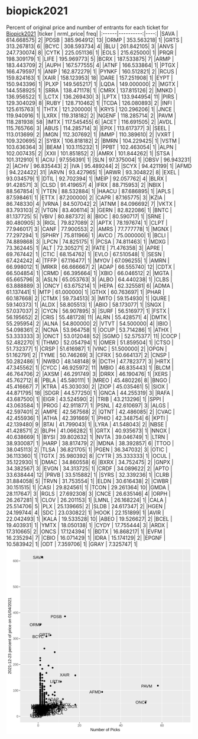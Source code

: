# biopick2021
Percent of original price and number of entrants for each ticket for [Biopick2021](https://twitter.com/hashtag/Biopick2021)
|ticker | nrml_price| freq|
|:------|----------:|----:|
|SAVA   | 614.668575|    2|
|PDSB   | 385.964912|   13|
|ORMP   | 353.563218|    1|
|GRTS   | 313.267813|    6|
|BCYC   | 308.593734|    4|
|BLU    | 261.842105|    3|
|ANVS   | 247.730074|    8|
|CYTK   | 225.051136|    1|
|EOLS   | 215.625000|    1|
|PRQR   | 198.309179|    1|
|LIFE   | 195.969773|    5|
|BCRX   | 187.533875|    7|
|ARMP   | 183.443709|    2|
|AUPH   | 167.577555|    4|
|ATNF   | 166.533864|    1|
|PTGX   | 166.479597|    1|
|ANIP   | 162.872279|    1|
|PYNKF  | 160.512821|    2|
|RCUS   | 159.824163|    1|
|XAIR   | 158.123953|   18|
|DARE   | 157.251908|    1|
|EYPT   | 150.943396|    1|
|PLXP   | 149.565217|    1|
|LQDA   | 149.000000|    2|
|MGTX   | 144.558925|    1|
|SRRA   | 138.471178|    1|
|CMRX   | 137.815126|    2|
|MNKD   | 136.956522|    1|
|LCTX   | 136.269430|    3|
|LPTX   | 133.944954|   11|
|PIRS   | 129.304029|    8|
|RUBY   | 128.710462|    1|
|TCDA   | 126.080893|    2|
|INFI   | 125.615763|    1|
|THTX   | 121.200000|    1|
|KRYS   | 120.296206|    1|
|JNCE   | 119.940916|    1|
|LXRX   | 119.318182|    2|
|NGENF  | 118.285714|    2|
|PAVM   | 118.281938|   58|
|IMTX   | 117.545455|    6|
|ACET   | 116.691505|    2|
|AVDL   | 115.765766|    3|
|ABUS   | 114.285714|    3|
|EPIX   | 113.617377|    3|
|SEEL   | 113.013699|    2|
|IMGN   | 112.307692|    1|
|IMMP   | 110.389610|    2|
|VXRT   | 109.320695|    2|
|SYBX   | 106.818182|    2|
|BMRN   | 104.229425|    1|
|VSTM   | 103.636364|    3|
|BEAM   | 103.115232|    1|
|PPBT   | 102.463054|    1|
|ALPN   | 102.007435|    2|
|XXII   | 101.851852|    2|
|AMRX   | 101.844262|    1|
|STSA   | 101.312910|    1|
|ACIU   |  97.556391|    1|
|SLN    |  97.375004|    1|
|OBSV   |  96.943231|    2|
|ACHV   |  96.835443|    2|
|IVA    |  95.489244|    2|
|SCYX   |  94.421199|    1|
|AFMD   |  94.224422|   31|
|ARVN   |  93.427965|    1|
|ARWR   |  93.304822|    8|
|EXEL   |  93.034579|    1|
|DTIL   |  92.702394|    1|
|MEIP   |  92.057762|    4|
|BLRX   |  91.428571|    3|
|CLSD   |  91.419657|    4|
|IFRX   |  88.715953|    2|
|NBIX   |  88.567854|    1|
|YTEN   |  88.532884|    1|
|HAACU  |  87.686895|    1|
|APLS   |  87.598461|    1|
|ETTX   |  87.200000|    2|
|CAPR   |  87.165775|    3|
|KZIA   |  86.748330|    4|
|VRNA   |  84.507042|    2|
|ATNM   |  84.096692|    7|
|VKTX   |  83.793103|    2|
|VTGN   |  83.406114|    3|
|GERN   |  82.822086|    1|
|BNTC   |  81.137725|    5|
|VBIV   |  80.887372|    8|
|BIOC   |  80.590717|    1|
|SRNE   |  80.480905|    3|
|RIGL   |  79.827089|    2|
|APTX   |  78.197674|    1|
|CLPT   |  77.946017|    3|
|CANF   |  77.900553|    2|
|AMRS   |  77.777778|    1|
|MGNX   |  77.297294|    1|
|SPHRY  |  75.811966|    1|
|AVCO   |  75.000000|    1|
|BCLI   |  74.889868|    3|
|LPCN   |  74.825175|    1|
|PCSA   |  74.811463|    1|
|MDXG   |  73.362445|    1|
|ALT    |  72.305271|    2|
|FATE   |  71.476358|    3|
|APRE   |  69.767442|    1|
|CTIC   |  68.154762|    1|
|EVLO   |  67.510548|    1|
|SESN   |  67.424242|    4|
|TFFP   |  67.116477|    1|
|MYOV   |  67.096255|    1|
|AMRN   |  66.998012|    1|
|MRKR   |  66.666667|    2|
|ADAP   |  66.555740|   12|
|CDTX   |  66.504854|    1|
|CRMD   |  66.395664|    1|
|XBIO   |  66.046512|    2|
|MGTA   |  65.665796|    3|
|ASLN   |  65.053763|    3|
|ALBO   |  64.440238|    1|
|CLBS   |  63.888889|    3|
|ONCY   |  63.675214|    1|
|HEPA   |  62.325581|    6|
|ADMA   |  61.137441|    1|
|MTP    |  61.000000|    1|
|GTHX   |  60.763697|    1|
|PHAR   |  60.187668|    2|
|CTMX   |  59.734513|    3|
|MITO   |  59.154930|    1|
|QURE   |  59.140373|    1|
|ALDX   |  58.805513|    1|
|ABIO   |  58.173077|    1|
|SNGX   |  57.037037|    2|
|CYCN   |  56.907895|    3|
|SURF   |  56.516977|    1|
|FSTX   |  56.195652|    2|
|CRIS   |  55.481728|   11|
|ALRN   |  55.428571|    4|
|DMTK   |  55.295954|    2|
|ALNA   |  54.800000|    2|
|VTVT   |  54.500000|    4|
|IBIO   |  54.098361|    2|
|NCNA   |  53.964758|    1|
|OCUP   |  53.714286|    1|
|ATHX   |  53.333333|    3|
|ONCT   |  53.012048|   52|
|SGMO   |  52.575377|   11|
|COCP   |  52.482270|    1|
|THMO   |  52.054794|    1|
|OMER   |  51.859504|    1|
|CTSO   |  51.732377|    1|
|CRSP   |  51.616987|    1|
|VINC   |  51.500000|    2|
|OPGN   |  51.162791|    2|
|TYME   |  50.746269|    3|
|CFRX   |  50.664137|    2|
|CNSP   |  50.282486|    1|
|NWBO   |  48.148148|    9|
|DCTH   |  47.782377|    3|
|HRTX   |  47.345562|    1|
|CYCC   |  46.925972|   11|
|MBIO   |  46.835443|    1|
|BLCM   |  46.764706|    2|
|AXSM   |  46.291749|    3|
|DRRX   |  46.190476|    1|
|XERS   |  45.762712|    8|
|PBLA   |  45.580111|    1|
|MREO   |  45.480226|    8|
|BNGO   |  45.416667|    7|
|KTRA   |  45.303030|    2|
|ZIOP   |  45.035461|    5|
|SIOX   |  44.871795|   18|
|SDGR   |  44.577250|    1|
|GNCA   |  44.255319|    3|
|RAFA   |  43.687500|    1|
|EIGR   |  43.524590|    2|
|TRIB   |  43.213296|    1|
|SPPI   |  43.063584|    1|
|PROG   |  42.911877|    1|
|PSNL   |  42.610697|    3|
|ALGS   |  42.597401|    2|
|AMPE   |  42.567568|    2|
|QTNT   |  42.486085|    2|
|CVAC   |  42.455936|    1|
|ATHA   |  42.391669|    1|
|PHIO   |  42.348754|    6|
|KPTI   |  42.139480|    9|
|BTAI   |  41.799043|    1|
|LYRA   |  41.548043|    2|
|NBSE   |  41.428571|    2|
|BLPH   |  41.066282|    1|
|GRTX   |  40.935673|    1|
|NNOX   |  40.638669|    1|
|BYSI   |  39.802632|    1|
|NVTA   |  39.046749|    1|
|LTRN   |  38.930087|    1|
|HARP   |  38.817479|    2|
|MDNA   |  38.392857|    6|
|TTOO   |  38.045113|    2|
|TLSA   |  36.821705|    1|
|PGEN   |  36.347032|    3|
|OTIC   |  36.113360|    1|
|TGTX   |  35.980392|    8|
|CYTR   |  35.333333|    1|
|OCUL   |  35.122930|    1|
|DMAC   |  34.860558|    6|
|BXRX   |  34.752475|    2|
|GNPX   |  34.382567|    3|
|EVGN   |  34.313725|    1|
|CRDF   |  34.089622|    2|
|APTO   |  33.638444|   12|
|PRVB   |  33.515882|    1|
|SYRS   |  32.339236|    1|
|CLRB   |  31.884058|    5|
|TRVN   |  31.753554|    1|
|ELDN   |  30.616438|    2|
|CWBR   |  30.151515|    1|
|CASI   |  29.824561|    1|
|TCON   |  29.261364|   10|
|GMDA   |  28.117647|    3|
|RGLS   |  27.692308|    3|
|CNCE   |  26.635146|    4|
|ORPH   |  26.267281|    1|
|CLOV   |  26.201153|    1|
|LMNL   |  26.168224|    1|
|CALA   |  25.514706|    5|
|PLX    |  25.139665|    2|
|SLDB   |  24.617347|    2|
|HGEN   |  24.199744|    4|
|SDC    |  23.030822|    1|
|HOOK   |  22.151899|    1|
|AVIR   |  22.042493|    1|
|KALA   |  19.533528|   10|
|ABEO   |  19.526627|    2|
|BCEL   |  19.403931|    1|
|YMTX   |  18.050138|    1|
|CYDY   |  17.755444|    3|
|ARDX   |  17.310665|    2|
|ONCS   |  17.124394|    1|
|BDTX   |  16.868217|    1|
|EVFM   |  16.235294|    7|
|CBIO   |  16.071429|    1|
|IDRA   |  15.174129|    2|
|EPGNF  |  10.583942|    1|
|ODT    |   7.359706|    1|
|GRAY   |   7.325747|    1|
![retvspicks](biopicks.png?raw=true)
